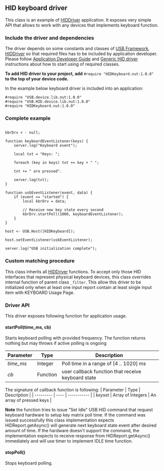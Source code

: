 ## HID keyboard driver

This class is an example of [HIDDriver](../../HID_Driver.md) application. It exposes very simple API that allows to work with any devices that implements keyboard function.


### Include the driver and dependencies

The driver depends on some constants and classes of [USB Framework](../../README.md), [HIDDriver](../../HID_Driver.md) so that required files has to be included by application developer. Please follow [Application Developer Guide](../../ApplicationDevelopmentGuide.md#include-the-framework-and-drivers) and [Generic HID driver](../../HID_Driver.md#include-the-driver-and-dependencies) instructions about how to start using of required classes.

**To add HID driver to your project, add** `#require "HIDKeyboard.nut:1.0.0"` **to the top of your device code.**

In the example below keyboard driver is included into an application:

```squirrel
#require "USB.device.lib.nut:1.0.0"
#require "USB.HID.device.lib.nut:1.0.0"
#require "HIDKeyboard.nut:1.0.0"
```


### Complete example

```squirrel

kbrDrv < - null;

function keyboardEventListener(keys) {
    server.log("Keyboard event");

    local txt = "Keys: ";

    foreach (key in keys) txt += key + " ";

    txt += " are pressed".

    server.log(txt);
}

function usbEventListener(event, data) {
    if (event == "started") {
        local kbrDrv = data;

        // Receive new key state every second
        kbrDrv.startPoll(1000, keyboardEventListener);
    }
}

host <- USB.Host([HIDKeyboard]);

host.setEventListener(usbEventListener);

server.log("USB initialization complete");

```

### Custom matching procedure

This class  inherits all [HIDDriver](../HID_Driver.md) functions. To accept only those HID interfaces that represent physical keyboard devices, this class overrides internal function of parent class `_filter`. This allow this driver to be initialized only when at least one input report contain at least single input item with KEYBOARD Usage Page.

### Driver API

This driver exposes following function for application usage.

#### startPoll(time_ms, cb)

Starts keyboard polling with provided frequency. The function returns nothing but may throws if active polling is ongoing

| Parameter | Type | Description |
| --------- | ---- | ----------- |
| *time_ms* | Integer| Poll time in a range of [4 .. 1020] ms |
| *cb* | Function |user callback function that receive keyboard state |

The signature of callback function is following:
| Parameter | Type | Description |
| --------- | ---- | ----------- |
| *keyset* | Array of Integers | An array of pressed keys |


**Note** the function tries to issue "Set Idle" USB HID command that request keyboard hardware to setup key matrix poll time. If the command was issued successfully this class implementation expects HIDReport.getAsync() will generate next keyboard state event after desired amount of time. If the hardware doesn't support the command, the implementation expects to receive response from HIDReport.getAsync() immediately and will use timer to implement IDLE time  function.

#### stopPoll()

Stops keyboard polling.
